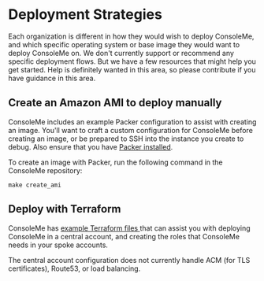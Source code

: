 # Deployment Strategies

Each organization is different in how they would wish to deploy ConsoleMe, and which specific operating system or base image they would want to deploy ConsoleMe on. We don't currently support or recommend any specific deployment flows. But we have a few resources that might help you get started. Help is definitely wanted in this area, so please contribute if you have guidance in this area.

## Create an Amazon AMI to deploy manually

ConsoleMe includes an example Packer configuration to assist with creating an image. You'll want to craft a custom configuration for ConsoleMe before creating an image, or be prepared to SSH into the instance you create to debug. Also ensure that you have [Packer installed](https://learn.hashicorp.com/tutorials/packer/getting-started-install).

To create an image with Packer, run the following command in the ConsoleMe repository:

`make create_ami`

## Deploy with Terraform

ConsoleMe has [example Terraform files ](https://github.com/Netflix/consoleme/tree/master/terraform)that can assist you with deploying ConsoleMe in a central account, and creating the roles that ConsoleMe needs in your spoke accounts. 

The central account configuration does not currently handle ACM \(for TLS certificates\), Route53, or load balancing.





